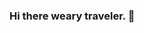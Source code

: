 ### Hi there weary traveler. 👋 

<!--
**danbabicki/danbabicki** is a ✨ _special_ ✨ repository because it tells you all about its owner who is a eager new programmer with skills as a problem solver, web developer, and financial analyst. danbabicki is on his path of learning software development and data science. 

- 🔭 I’m currently working on my personal portfolio page earning my Certified Management Accountant Certificate
- 🌱 I’m currently learning Javascript.
- 👯 I’m looking to collaborate on financial data and web applications
- 🤔 I’m looking for help with creating a more user interactive personal portfolio page. See danbabicki.com repository for source code.
- 💬 Ask me about how I can help you with financial data.
- 📫 How to reach me: danbabicki@gmail.com
- 😄 Pronouns: He/Him
- ⚡ Fun fact: I love Formula 1 and outdoor adventures.
-->
